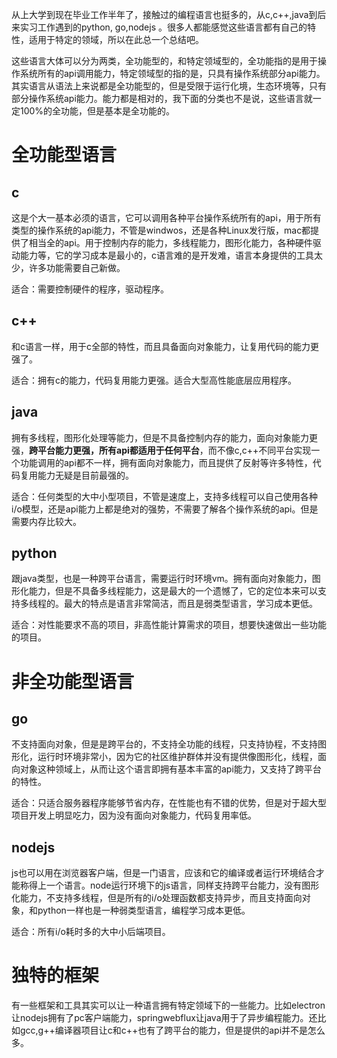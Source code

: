 

从上大学到现在毕业工作半年了，接触过的编程语言也挺多的，从c,c++,java到后来实习工作遇到的python, go,nodejs 。很多人都能感觉这些语言都有自己的特性，适用于特定的领域，所以在此总一个总结吧。

这些语言大体可以分为两类，全功能型的，和特定领域型的，全功能指的是用于操作系统所有的api调用能力，特定领域型的指的是，只具有操作系统部分api能力。其实语言从语法上来说都是全功能型的，但是受限于运行化境，生态环境等，只有部分操作系统api能力。能力都是相对的，我下面的分类也不是说，这些语言就一定100%的全功能，但是基本是全功能的。

# 全功能型语言

## c

这是个大一基本必须的语言，它可以调用各种平台操作系统所有的api，用于所有类型的操作系统的api能力，不管是windwos，还是各种Linux发行版，mac都提供了相当全的api。用于控制内存的能力，多线程能力，图形化能力，各种硬件驱动能力等，它的学习成本是最小的，c语言难的是开发难，语言本身提供的工具太少，许多功能需要自己新做。

适合：需要控制硬件的程序，驱动程序。

## c++

和c语言一样，用于c全部的特性，而且具备面向对象能力，让复用代码的能力更强了。

适合：拥有c的能力，代码复用能力更强。适合大型高性能底层应用程序。

## java

拥有多线程，图形化处理等能力，但是不具备控制内存的能力，面向对象能力更强，**跨平台能力更强，所有api都适用于任何平台**，而不像c,c++不同平台实现一个功能调用的api都不一样，拥有面向对象能力，而且提供了反射等许多特性，代码复用能力无疑是目前最强的。

适合：任何类型的大中小型项目，不管是速度上，支持多线程可以自己使用各种i/o模型，还是api能力上都是绝对的强势，不需要了解各个操作系统的api。但是需要内存比较大。

## python

跟java类型，也是一种跨平台语言，需要运行时环境vm。拥有面向对象能力，图形化能力，但是不具备多线程能力，这是最大的一个遗憾了，它的定位本来可以支持多线程的。最大的特点是语言非常简洁，而且是弱类型语言，学习成本更低。

适合：对性能要求不高的项目，非高性能计算需求的项目，想要快速做出一些功能的项目。

# 非全功能型语言

## go

不支持面向对象，但是是跨平台的，不支持全功能的线程，只支持协程，不支持图形化，运行时环境非常小，因为它的社区维护群体并没有提供像图形化，线程，面向对象这种领域上，从而让这个语言即拥有基本丰富的api能力，又支持了跨平台的特性。

适合：只适合服务器程序能够节省内存，在性能也有不错的优势，但是对于超大型项目开发上明显吃力，因为没有面向对象能力，代码复用率低。

## nodejs

js也可以用在浏览器客户端，但是一门语言，应该和它的编译或者运行环境结合才能称得上一个语言。node运行环境下的js语言，同样支持跨平台能力，没有图形化能力，不支持多线程，但是所有的i/o处理函数都支持异步，而且支持面向对象，和python一样也是一种弱类型语言，编程学习成本更低。

适合：所有i/o耗时多的大中小后端项目。



# 独特的框架

有一些框架和工具其实可以让一种语言拥有特定领域下的一些能力。比如electron让nodejs拥有了pc客户端能力，springwebflux让java用于了异步编程能力。还比如gcc,g++编译器项目让c和c++也有了跨平台的能力，但是提供的api并不是怎么多。